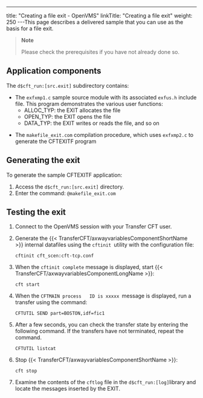 ---
title: "Creating  a file exit - OpenVMS"
linkTitle: "Creating a file exit"
weight: 250
---This page describes a delivered sample that you can use as the basis for a file exit.

> **Note**
>
> Please check the prerequisites if you have not already done so.

## Application components

The `d$cft_run:[src.exit]` subdirectory contains:

* The `exfxmp1.c` sample source module with its associated `exfus.h` include file. This program
    demonstrates the various user functions:
    *   ALLOC_TYP:
        the EXIT allocates the file
    *   OPEN_TYP: the
        EXIT opens the file
    *   DATA_TYP: the
        EXIT writes or reads the file, and so on

<!-- -->

* The `makefile_exit.com`
    compilation procedure, which uses `exfxmp2.c` to generate the CFTEXITF
    program

## Generating the exit

To generate the sample CFTEXITF application:

1. Access the `d$cft_run:[src.exit]` directory.
1. Enter the command: `@makefile_exit.com`

## Testing the exit

1. Connect to the OpenVMS session with your Transfer CFT user.

1. Generate the {{< TransferCFT/axwayvariablesComponentShortName >}} internal datafiles
    using the `cftinit `utility with the configuration file:

    `cftinit cft_scen:cft-tcp.conf`

1. When the `cftinit complete`
    message is displayed, start {{< TransferCFT/axwayvariablesComponentLongName >}}:

    `cft start`

1. When the `CFTMAIN process   ID is xxxxx `message is displayed, run a transfer using the command:

    `CFTUTIL SEND part=BOSTON,idf=fic1`

1. After a few seconds, you can
    check the transfer state by entering the following command. If the transfers have not terminated, repeat the command.

    `CFTUTIL listcat`

1. Stop {{< TransferCFT/axwayvariablesComponentShortName >}}:

    `cft stop`

1. Examine the contents of the `cftlog` file in the `d$cft_run:[log]`library and locate the messages inserted by the EXIT.
